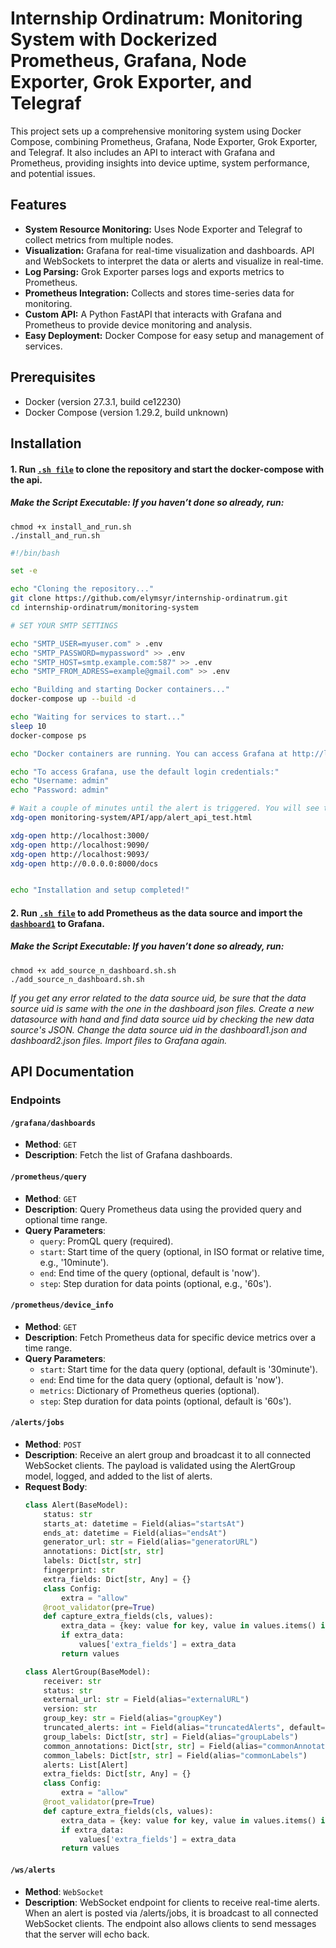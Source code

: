 # Internship Ordinatrum: Monitoring System with Dockerized Prometheus, Grafana, Node Exporter, Grok Exporter, and Telegraf

This project sets up a comprehensive monitoring system using Docker Compose, combining Prometheus, Grafana, Node Exporter, Grok Exporter, and Telegraf. It also includes an API to interact with Grafana and Prometheus, providing insights into device uptime, system performance, and potential issues.

## Features

- **System Resource Monitoring:** Uses Node Exporter and Telegraf to collect metrics from multiple nodes.
- **Visualization:** Grafana for real-time visualization and dashboards. API and WebSockets to interpret the data or alerts and visualize in real-time.
- **Log Parsing:** Grok Exporter parses logs and exports metrics to Prometheus.
- **Prometheus Integration:** Collects and stores time-series data for monitoring.
- **Custom API:** A Python FastAPI that interacts with Grafana and Prometheus to provide device monitoring and analysis.
- **Easy Deployment:** Docker Compose for easy setup and management of services.

## Prerequisites

- Docker (version 27.3.1, build ce12230)
- Docker Compose (version 1.29.2, build unknown)

## Installation

#### 1. Run [`.sh file`](install_and_run.sh) to clone the repository and start the docker-compose with the api.

##### Make the Script Executable: If you haven’t done so already, run:

```
chmod +x install_and_run.sh
./install_and_run.sh
```
```bash
#!/bin/bash

set -e

echo "Cloning the repository..."
git clone https://github.com/elymsyr/internship-ordinatrum.git
cd internship-ordinatrum/monitoring-system

# SET YOUR SMTP SETTINGS

echo "SMTP_USER=myuser.com" > .env
echo "SMTP_PASSWORD=mypassword" >> .env
echo "SMTP_HOST=smtp.example.com:587" >> .env
echo "SMTP_FROM_ADRESS=example@gmail.com" >> .env

echo "Building and starting Docker containers..."
docker-compose up --build -d

echo "Waiting for services to start..."
sleep 10
docker-compose ps

echo "Docker containers are running. You can access Grafana at http://localhost:3000"

echo "To access Grafana, use the default login credentials:"
echo "Username: admin"
echo "Password: admin"

# Wait a couple of minutes until the alert is triggered. You will see the notification here.
xdg-open monitoring-system/API/app/alert_api_test.html

xdg-open http://localhost:3000/
xdg-open http://localhost:9090/
xdg-open http://localhost:9093/
xdg-open http://0.0.0.0:8000/docs


echo "Installation and setup completed!"

```

#### 2. Run [`.sh file`](add_source_n_dashboard.sh) to add Prometheus as the data source and import the [`dashboard1`](monitoring-system/dashboards/dashboard1.json) to Grafana.

##### Make the Script Executable: If you haven’t done so already, run:

```
chmod +x add_source_n_dashboard.sh.sh
./add_source_n_dashboard.sh.sh
```

*If you get any error related to the data source uid, be sure that the data source uid is same with the one in the dashboard json files. Create a new datasource with hand and find data source uid by checking the new data source's JSON. Change the data source uid in the dashboard1.json and dashboard2.json files. Import files to Grafana again.*


## API Documentation

### Endpoints

#### `/grafana/dashboards`

- **Method**: `GET`
- **Description**: Fetch the list of Grafana dashboards.

#### `/prometheus/query`

- **Method**: `GET`
- **Description**: Query Prometheus data using the provided query and optional time range.
- **Query Parameters**:
    - `query`: PromQL query (required).
    - `start`: Start time of the query (optional, in ISO format or relative time, e.g., '10minute').
    - `end`: End time of the query (optional, default is 'now').
    - `step`: Step duration for data points (optional, e.g., '60s').

#### `/prometheus/device_info`

- **Method**: `GET`
- **Description**: Fetch Prometheus data for specific device metrics over a time range.
- **Query Parameters**:
    - `start`: Start time for the data query (optional, default is '30minute').
    - `end`: End time for the data query (optional, default is 'now').
    - `metrics`: Dictionary of Prometheus queries (optional).
    - `step`: Step duration for data points (optional, default is '60s').

#### `/alerts/jobs`
- **Method**: `POST`
- **Description**: Receive an alert group and broadcast it to all connected WebSocket clients. The payload is validated using the AlertGroup model, logged, and added to the list of alerts.
- **Request Body**:
    ```python
    class Alert(BaseModel):
        status: str
        starts_at: datetime = Field(alias="startsAt")
        ends_at: datetime = Field(alias="endsAt")
        generator_url: str = Field(alias="generatorURL")
        annotations: Dict[str, str]
        labels: Dict[str, str]
        fingerprint: str
        extra_fields: Dict[str, Any] = {}
        class Config:
            extra = "allow"
        @root_validator(pre=True)
        def capture_extra_fields(cls, values):
            extra_data = {key: value for key, value in values.items() if key not in cls.__fields__}
            if extra_data:
                values['extra_fields'] = extra_data
            return values

    class AlertGroup(BaseModel):
        receiver: str
        status: str
        external_url: str = Field(alias="externalURL")
        version: str
        group_key: str = Field(alias="groupKey")
        truncated_alerts: int = Field(alias="truncatedAlerts", default=0)
        group_labels: Dict[str, str] = Field(alias="groupLabels")
        common_annotations: Dict[str, str] = Field(alias="commonAnnotations")
        common_labels: Dict[str, str] = Field(alias="commonLabels")
        alerts: List[Alert]
        extra_fields: Dict[str, Any] = {}
        class Config:
            extra = "allow"
        @root_validator(pre=True)
        def capture_extra_fields(cls, values):
            extra_data = {key: value for key, value in values.items() if key not in cls.__fields__}
            if extra_data:
                values['extra_fields'] = extra_data
            return values
    ```

#### `/ws/alerts`
- **Method**: `WebSocket`
- **Description**: WebSocket endpoint for clients to receive real-time alerts. When an alert is posted via /alerts/jobs, it is broadcast to all connected WebSocket clients. The endpoint also allows clients to send messages that the server will echo back.
